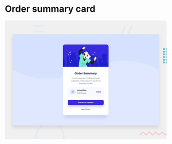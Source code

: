 # Order summary card

![Design preview for the Order summary card coding challenge](./design/desktop-preview.jpg)